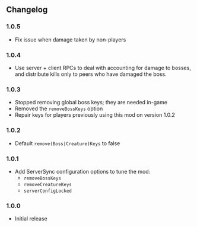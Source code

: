 ## Changelog
### 1.0.5
- Fix issue when damage taken by non-players

### 1.0.4
- Use server + client RPCs to deal with accounting for damage to bosses, and distribute
  kills only to peers who have damaged the boss.
  
### 1.0.3
- Stopped removing global boss keys; they are needed in-game
- Removed the `removeBossKeys` option
- Repair keys for players previously using this mod on version 1.0.2

### 1.0.2
- Default `remove(Boss|Creature)Keys` to false

### 1.0.1
- Add ServerSync configuration options to tune the mod:
  - `removeBossKeys`
  - `removeCreatureKeys`
  - `serverConfigLocked`

### 1.0.0
- Initial release